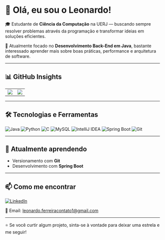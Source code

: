 # 👋 Olá, eu sou o Leonardo!

🎓 Estudante de **Ciência da Computação** na UERJ — buscando sempre resolver problemas através da programação e transformar ideias em soluções eficientes.

🚀 Atualmente focado no **Desenvolvimento Back-End em Java**, bastante interessado aprender mais sobre boas práticas, performance e arquitetura de software.

---

## 📊 GitHub Insights

<table>
  <tr>
    <td>
      <img src="https://github-readme-stats.vercel.app/api?username=Leo-FC&show_icons=true&theme=dark&hide=prs&hide_title=true&bg_color=00000000&hide_border=true" />
    </td>
    <td>
      <img src="https://github-readme-stats.vercel.app/api/top-langs/?username=Leo-FC&layout=compact&theme=gruvbox&langs_count=6&bg_color=00000000&hide_border=true" />
    </td>
  </tr>
</table>




---

## 🛠️ Tecnologias e Ferramentas

![Java](https://img.shields.io/badge/Java-ED8B00?style=for-the-badge&logo=java&logoColor=white)
![Python](https://img.shields.io/badge/Python-3776AB?style=for-the-badge&logo=python&logoColor=white)
![C](https://img.shields.io/badge/C-00599C?style=for-the-badge&logo=c&logoColor=white)
![MySQL](https://img.shields.io/badge/MySQL-4479A1?style=for-the-badge&logo=mysql&logoColor=white)
![IntelliJ IDEA](https://img.shields.io/badge/IntelliJIDEA-000000?style=for-the-badge&logo=intellijidea&logoColor=white)
![Spring Boot](https://img.shields.io/badge/SpringBoot-6DB33F?style=for-the-badge&logo=springboot&logoColor=white)
![Git](https://img.shields.io/badge/Git-F05032?style=for-the-badge&logo=git&logoColor=white)

---

## 🌱 Atualmente aprendendo

- Versionamento com **Git**
- Desenvolvimento com **Spring Boot**

---

## 📫 Como me encontrar

[![LinkedIn](https://img.shields.io/badge/LinkedIn-0077B5?style=for-the-badge&logo=linkedin&logoColor=white)](https://www.linkedin.com/in/leonardo-ferreira-a62a86346/)

📧 Email: leonardo.ferreiracontato1@gmail.com

---

⭐ Se você curtir algum projeto, sinta-se à vontade para deixar uma estrela e me seguir!
